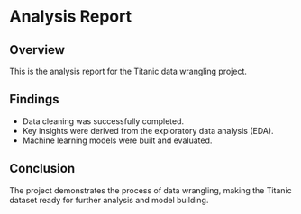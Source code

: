 # Analysis Report

## Overview
This is the analysis report for the Titanic data wrangling project.

## Findings
- Data cleaning was successfully completed.
- Key insights were derived from the exploratory data analysis (EDA).
- Machine learning models were built and evaluated.

## Conclusion
The project demonstrates the process of data wrangling, making the Titanic dataset ready for further analysis and model building.
